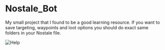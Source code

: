 # Nostale_Bot
My small project that I found to be a good learning resource. 
If you want to save targeting, waypoints and loot options you should do exact same folders in your Nostale file.

![Help](https://github.com/wojtas99/Nostale_Bot/assets/104061941/960401b1-3e5c-4fba-9a83-cb8e01df6d97)

